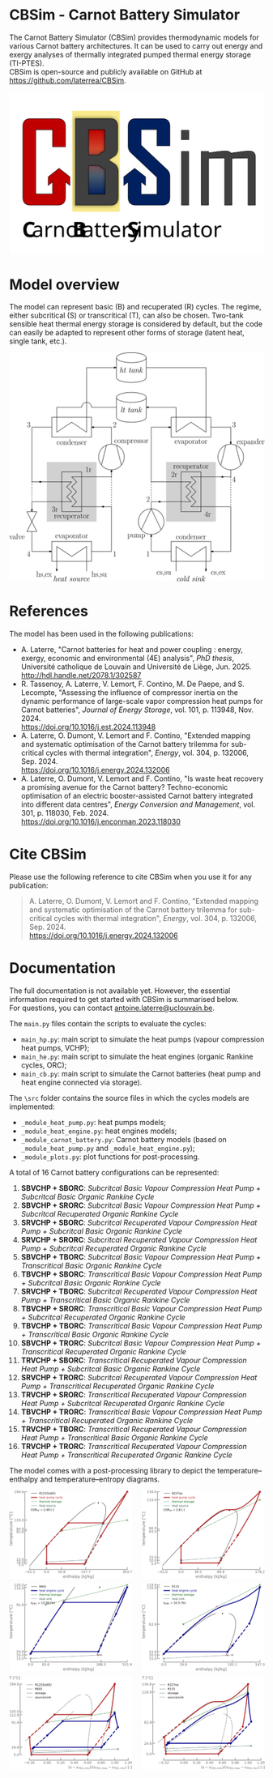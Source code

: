 # CBSim - Carnot Battery Simulator

The Carnot Battery Simulator (CBSim) provides thermodynamic models for various Carnot battery architectures. It can be used to carry out energy and exergy analyses of thermally integrated pumped thermal energy storage (TI-PTES).<br>
CBSim is open-source and publicly available on GitHub at <https://github.com/laterrea/CBSim>.

<p align="center">
  <img src="figs/CBSim_logo.svg" width="600">
</p>

Model overview
==============

The model can represent basic (B) and recuperated (R) cycles. The regime, either subcritical (S) or transcritical (T), can also be chosen. Two-tank sensible heat thermal energy storage is considered by default, but the code can easily be adapted to represent other forms of storage (latent heat, single tank, etc.).
<p align="center">
  <img src="figs/cb_architecture.svg" width="550">
</p>

References
==========

The model has been used in the following publications:
* A. Laterre, "Carnot batteries for heat and power coupling : energy, exergy, economic and environmental (4E) analysis", *PhD thesis*, Université catholique de Louvain and Université de Liège, Jun. 2025.<br>
  <http://hdl.handle.net/2078.1/302587>
* R. Tassenoy, A. Laterre, V. Lemort, F. Contino, M. De Paepe, and S. Lecompte, "Assessing the influence of compressor inertia on the dynamic performance of large-scale vapor compression heat pumps for Carnot batteries", *Journal of Energy Storage*, vol. 101, p. 113948, Nov. 2024.<br>
  <https://doi.org/10.1016/j.est.2024.113948>
* A. Laterre, O. Dumont, V. Lemort and F. Contino, "Extended mapping and systematic optimisation of the Carnot battery trilemma for sub-critical cycles with thermal integration", *Energy*, vol. 304, p. 132006, Sep. 2024.<br>
  <https://doi.org/10.1016/j.energy.2024.132006>
* A. Laterre, O. Dumont, V. Lemort and F. Contino, "Is waste heat recovery a promising avenue for the Carnot battery? Techno-economic optimisation of an electric booster-assisted Carnot battery integrated into different data centres", *Energy Conversion and Management*, vol. 301, p. 118030, Feb. 2024.<br>
  <https://doi.org/10.1016/j.enconman.2023.118030>

Cite CBSim
==========

Please use the following reference to cite CBSim when you use it for any publication:
> A. Laterre, O. Dumont, V. Lemort and F. Contino, "Extended mapping and systematic optimisation of the Carnot battery trilemma for sub-critical cycles with thermal integration", *Energy*, vol. 304, p. 132006, Sep. 2024.<br>
> <https://doi.org/10.1016/j.energy.2024.132006>

Documentation
=============

The full documentation is not available yet. However, the essential information required to get started with CBSim is summarised below.<br>
For questions, you can contact <antoine.laterre@uclouvain.be>.

The ```main.py``` files contain the scripts to evaluate the cycles:
* ```main_hp.py```: main script to simulate the heat pumps (vapour compression heat pumps, VCHP);
* ```main_he.py```: main script to simulate the heat engines (organic Rankine cycles, ORC);
* ```main_cb.py```: main script to simulate the Carnot batteries (heat pump and heat engine connected via storage).

The ```\src``` folder contains the source files in which the cycles models are implemented:
* ```_module_heat_pump.py```: heat pumps models;
* ```_module_heat_engine.py```: heat engines models;
* ```_module_carnot_battery.py```: Carnot battery models (based on ```_module_heat_pump.py``` and ```_module_heat_engine.py```);
* ```_module_plots.py```: plot functions for post-processing.

A total of 16 Carnot battery configurations can be represented:
1. **SBVCHP + SBORC**: _Subcritcal Basic Vapour Compression Heat Pump + Subcritcal Basic Organic Rankine Cycle_
2. **SBVCHP + SRORC**: _Subcritcal Basic Vapour Compression Heat Pump + Subcritcal Recuperated Organic Rankine Cycle_
3. **SRVCHP + SBORC**: _Subcritcal Recuperated Vapour Compression Heat Pump + Subcritcal Basic Organic Rankine Cycle_
4. **SRVCHP + SRORC**: _Subcritcal Recuperated Vapour Compression Heat Pump + Subcritcal Recuperated Organic Rankine Cycle_
5. **SBVCHP + TBORC**: _Subcritcal Basic Vapour Compression Heat Pump + Transcritical Basic Organic Rankine Cycle_
6. **TBVCHP + SBORC**: _Transcritical Basic Vapour Compression Heat Pump + Subcritcal Basic Organic Rankine Cycle_
7. **SRVCHP + TBORC**: _Subcritcal Recuperated Vapour Compression Heat Pump + Transcritical Basic Organic Rankine Cycle_
8. **TBVCHP + SRORC**: _Transcritical Basic Vapour Compression Heat Pump + Subcritcal Recuperated Organic Rankine Cycle_
9. **TBVCHP + TBORC**: _Transcritical Basic Vapour Compression Heat Pump + Transcritical Basic Organic Rankine Cycle_
10. **SBVCHP + TRORC**: _Subcritcal Basic Vapour Compression Heat Pump + Transcritical Recuperated Organic Rankine Cycle_
11. **TRVCHP + SBORC**: _Transcritical Recuperated Vapour Compression Heat Pump + Subcritcal Basic Organic Rankine Cycle_
12. **SRVCHP + TRORC**: _Subcritcal Recuperated Vapour Compression Heat Pump + Transcritical Recuperated Organic Rankine Cycle_
13. **TRVCHP + SRORC**: _Transcritical Recuperated Vapour Compression Heat Pump + Subcritcal Recuperated Organic Rankine Cycle_
14. **TBVCHP + TRORC**: _Transcritical Basic Vapour Compression Heat Pump + Transcritical Recuperated Organic Rankine Cycle_
15. **TRVCHP + TBORC**: _Transcritical Recuperated Vapour Compression Heat Pump + Transcritical Basic Organic Rankine Cycle_
16. **TRVCHP + TRORC**: _Transcritical Recuperated Vapour Compression Heat Pump + Transcritical Recuperated Organic Rankine Cycle_

<p>
  The model comes with a post-processing library to depict the temperature–enthalpy and temperature–entropy diagrams.
</p>

<div style="display:flex; flex-wrap:wrap; justify-content:space-between; align-items:center; width:100%;">
  <img src="figs/Th_SRVCHP.svg" style="width:48%; margin-bottom:10px;" />
  <img src="figs/Th_TRVCHP.svg" style="width:48%; margin-bottom:10px;" />
  <img src="figs/Th_SRORC.svg" style="width:48%; margin-bottom:10px;" />
  <img src="figs/Th_TRORC.svg" style="width:48%; margin-bottom:10px;" />
  <img src="figs/Ts_SRVCHP_SRORC.svg" style="width:48%; margin-bottom:10px;" />
  <img src="figs/Ts_TRVCHP_TRORC.svg" style="width:48%; margin-bottom:10px;" />
</div>
